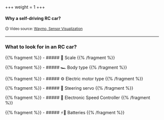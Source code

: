 +++
weight = 1
+++
#### Why a self-driving RC car?


<section data-background-video="/videos/waymo_trim.mp4" data-background-video-loop data-background-video-muted></section>
<small>🛈 Video source: <a href=https://www.youtube.com/watch?v=wKNvzLgTYhQ>Waymo, Sensor Visualization</a></small>

---
### What to look for in an RC car?

{{% fragment %}} - ##### 📐 Scale {{% /fragment %}}

{{% fragment %}} - ##### 🏎️ Body type {{% /fragment %}}

{{% fragment %}} - ##### ⚙️ Electric motor type {{% /fragment %}}

{{% fragment %}} - ##### 🦾 Steering servo {{% /fragment %}}

{{% fragment %}} - ##### 🚥 Electronic Speed Controller {{% /fragment %}}

{{% fragment %}} - ##### ⚡🔋 Batteries {{% /fragment %}}
